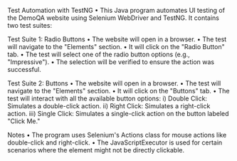 Test Automation with TestNG
• This Java program automates UI testing of the DemoQA website using Selenium WebDriver and TestNG. It contains two test suites:

Test Suite 1: Radio Buttons
• The website will open in a browser.
• The test will navigate to the "Elements" section.
• It will click on the "Radio Button" tab.
• The test will select one of the radio button options (e.g., "Impressive").
• The selection will be verified to ensure the action was successful.

Test Suite 2: Buttons
• The website will open in a browser.
• The test will navigate to the "Elements" section.
• It will click on the "Buttons" tab.
• The test will interact with all the available button options:
  i) Double Click: Simulates a double-click action.
  ii) Right Click: Simulates a right-click action.
  iii) Single Click: Simulates a single-click action on the button labeled "Click Me."

Notes
• The program uses Selenium's Actions class for mouse actions like double-click and right-click.
• The JavaScriptExecutor is used for certain scenarios where the element might not be directly clickable.

